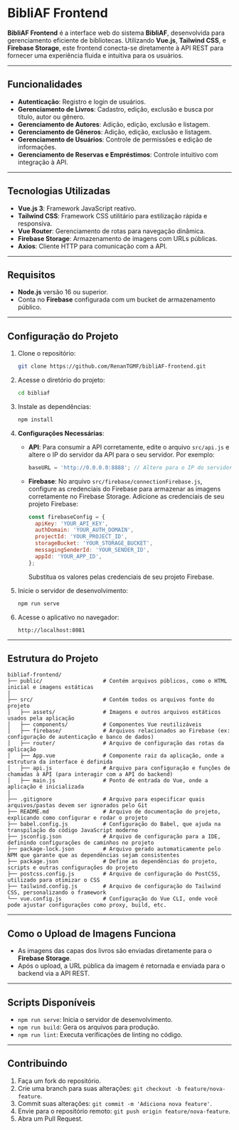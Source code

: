# **BibliAF Frontend**

**BibliAF Frontend** é a interface web do sistema **BibliAF**, desenvolvida para gerenciamento eficiente de bibliotecas. Utilizando **Vue.js**, **Tailwind CSS**, e **Firebase Storage**, este frontend conecta-se diretamente à API REST para fornecer uma experiência fluida e intuitiva para os usuários.

---

## **Funcionalidades**

- **Autenticação**: Registro e login de usuários.
- **Gerenciamento de Livros**: Cadastro, edição, exclusão e busca por título, autor ou gênero.
- **Gerenciamento de Autores**: Adição, edição, exclusão e listagem.
- **Gerenciamento de Gêneros**: Adição, edição, exclusão e listagem.
- **Gerenciamento de Usuários**: Controle de permissões e edição de informações.
- **Gerenciamento de Reservas e Empréstimos**: Controle intuitivo com integração à API.

---

## **Tecnologias Utilizadas**

- **Vue.js 3**: Framework JavaScript reativo.
- **Tailwind CSS**: Framework CSS utilitário para estilização rápida e responsiva.
- **Vue Router**: Gerenciamento de rotas para navegação dinâmica.
- **Firebase Storage**: Armazenamento de imagens com URLs públicas.
- **Axios**: Cliente HTTP para comunicação com a API.

---

## **Requisitos**

- **Node.js** versão 16 ou superior.
- Conta no **Firebase** configurada com um bucket de armazenamento público.

---

## **Configuração do Projeto**

1. Clone o repositório:

   ```bash
   git clone https://github.com/RenanTGMF/bibliAF-frontend.git
   ```

2. Acesse o diretório do projeto:

   ```bash
   cd bibliaf
   ```

3. Instale as dependências:

   ```bash
   npm install
   ```

4. **Configurações Necessárias**:
   
   - **API**: Para consumir a API corretamente, edite o arquivo `src/api.js` e altere o IP do servidor da API para o seu servidor. Por exemplo:

     ```javascript
     baseURL = 'http://0.0.0.0:8888'; // Altere para o IP do servidor da API
     ```

   - **Firebase**: No arquivo `src/firebase/connectionFirebase.js`, configure as credenciais do Firebase para armazenar as imagens corretamente no Firebase Storage. Adicione as credenciais de seu projeto Firebase:

     ```javascript
     const firebaseConfig = {
       apiKey: 'YOUR_API_KEY',
       authDomain: 'YOUR_AUTH_DOMAIN',
       projectId: 'YOUR_PROJECT_ID',
       storageBucket: 'YOUR_STORAGE_BUCKET',
       messagingSenderId: 'YOUR_SENDER_ID',
       appId: 'YOUR_APP_ID',
     };
     ```

     Substitua os valores pelas credenciais de seu projeto Firebase.

5. Inicie o servidor de desenvolvimento:

   ```bash
   npm run serve
   ```

6. Acesse o aplicativo no navegador:

   ```
   http://localhost:8081
   ```

---

## **Estrutura do Projeto**

```plaintext
bibliaf-frontend/
├── public/                   # Contém arquivos públicos, como o HTML inicial e imagens estáticas
│
├── src/                      # Contém todos os arquivos fonte do projeto
│   ├── assets/               # Imagens e outros arquivos estáticos usados pela aplicação
│   ├── components/           # Componentes Vue reutilizáveis
│   ├── firebase/             # Arquivos relacionados ao Firebase (ex: configuração de autenticação e banco de dados)
│   ├── router/               # Arquivo de configuração das rotas da aplicação
│   ├── App.vue               # Componente raiz da aplicação, onde a estrutura da interface é definida
│   ├── api.js                # Arquivo para configuração e funções de chamadas à API (para interagir com a API do backend)
│   ├── main.js               # Ponto de entrada do Vue, onde a aplicação é inicializada
│
├── .gitignore                # Arquivo para especificar quais arquivos/pastas devem ser ignorados pelo Git
├── README.md                 # Arquivo de documentação do projeto, explicando como configurar e rodar o projeto
├── babel.config.js           # Configuração do Babel, que ajuda na transpilação do código JavaScript moderno
├── jsconfig.json             # Arquivo de configuração para a IDE, definindo configurações de caminhos no projeto
├── package-lock.json         # Arquivo gerado automaticamente pelo NPM que garante que as dependências sejam consistentes
├── package.json              # Define as dependências do projeto, scripts e outras configurações do projeto
├── postcss.config.js         # Arquivo de configuração do PostCSS, utilizado para otimizar o CSS
├── tailwind.config.js        # Arquivo de configuração do Tailwind CSS, personalizando o framework
└── vue.config.js             # Configuração do Vue CLI, onde você pode ajustar configurações como proxy, build, etc.

```

---

## **Como o Upload de Imagens Funciona**

- As imagens das capas dos livros são enviadas diretamente para o **Firebase Storage**.
- Após o upload, a URL pública da imagem é retornada e enviada para o backend via a API REST.

---

## **Scripts Disponíveis**

- `npm run serve`: Inicia o servidor de desenvolvimento.
- `npm run build`: Gera os arquivos para produção.
- `npm run lint`: Executa verificações de linting no código.

---

## **Contribuindo**

1. Faça um fork do repositório.
2. Crie uma branch para suas alterações: `git checkout -b feature/nova-feature`.
3. Commit suas alterações: `git commit -m 'Adiciona nova feature'`.
4. Envie para o repositório remoto: `git push origin feature/nova-feature`.
5. Abra um Pull Request.
